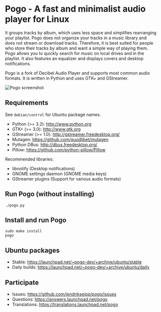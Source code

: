 Pogo - A fast and minimalist audio player for Linux
===================================================

It groups tracks by album, which uses less space and simplifies
rearranging your playlist. Pogo does not organize your tracks in a music
library and does not stream or download tracks. Therefore, it is best
suited for people who store their tracks by album and want a simple way
of playing them. Pogo allows you to quickly search for music on local
drives and in the playlist. It also features an equalizer and displays
covers and desktop notifications.

Pogo is a fork of Decibel Audio Player and supports most common audio
formats. It is written in Python and uses GTK+ and GStreamer.

![Pogo screenshot](https://www.dropbox.com/s/wm3xtnvorysmytc/pogo-0.1-1.png?raw=1)

Requirements
------------

See `debian/control` for Ubuntu package names.

  * Python (>= 3.2):        http://www.python.org
  * GTK+ (>= 3.0):          http://www.gtk.org
  * GStreamer (>= 1.0):     http://gstreamer.freedesktop.org/
  * Mutagen:                https://github.com/quodlibet/mutagen
  * Python DBus:            http://dbus.freedesktop.org/
  * Pillow:                 https://github.com/python-pillow/Pillow

Recommended libraries:

  * libnotify               (Desktop notifications)
  * GNOME settings daemon   (GNOME media keys)
  * GStreamer plugins       (Support for various audio formats)


Run Pogo (without installing)
-----------------------------

    ./pogo.py


Install and run Pogo
--------------------

    sudo make install
    pogo


Ubuntu packages
---------------

  * Stable: https://launchpad.net/~pogo-dev/+archive/ubuntu/stable
  * Daily builds: https://launchpad.net/~pogo-dev/+archive/ubuntu/daily


Participate
-----------

  * Issues: https://github.com/jendrikseipp/pogo/issues
  * Questions: https://answers.launchpad.net/pogo
  * Translations: https://translations.launchpad.net/pogo
